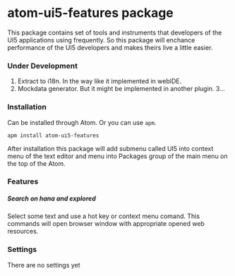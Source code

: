 # atom-ui5-features package

This package contains set of tools and instruments that developers of
the UI5 applications using frequently. So this package will enchance performance
of the UI5 developers and makes theirs live a little easier.

### Under Development
1. Extract to i18n. In the way like it implemented in webIDE.
2. Mockdata generator. But it might be implemented in another plugin.
3... 

### Installation

Can be installed through Atom.
Or you can use `apm`.

`apm install atom-ui5-features`

After installation this package will add submenu called UI5 into context menu of the text editor
and menu into Packages group of the main menu on the top of the Atom.

### Features

##### Search on hana and explored
Select some text and use a hot key or context menu comand.
This commands will open browser window with appropriate opened web resources.

### Settings
There are no settings yet
